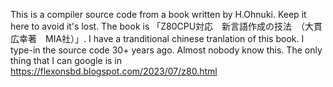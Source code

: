 This is a compiler source code from a book written by H.Ohnuki. Keep it here to avoid it's lost.
The book is 「Z80CPU対応　新言語作成の技法　（大貫広幸著　MIA社）」. I have a tranditional chinese tranlation of this book.
I type-in the source code 30+ years ago. Almost nobody know this. The only thing that I can google is in
https://flexonsbd.blogspot.com/2023/07/z80.html
